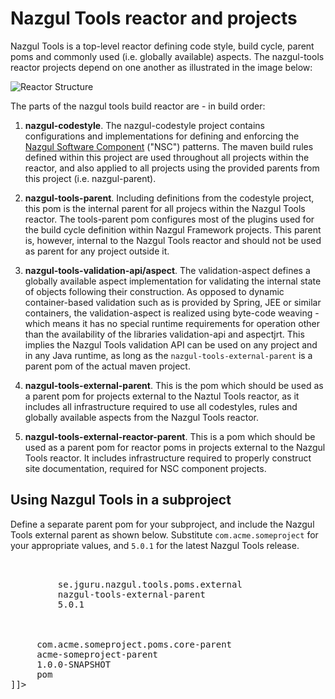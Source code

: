 # Nazgul Tools reactor and projects

Nazgul Tools is a top-level reactor defining code style, build cycle, parent poms and commonly used (i.e.
globally available) aspects. The nazgul-tools reactor projects depend on one another as illustrated
in the image below:

![Reactor Structure](images/plantuml/nazgul_tools.png "Nazgul Tools Reactor Structure")

The parts of the nazgul tools build reactor are - in build order:

1. **nazgul-codestyle**. The nazgul-codestyle project contains configurations and implementations for defining and
         enforcing the [Nazgul Software Component](theory/software_components.html) ("NSC") patterns.
         The maven build rules defined within this project
         are used throughout all projects within the reactor, and also applied to all projects using the provided
         parents from this project (i.e. nazgul-parent).

2. **nazgul-tools-parent**. Including definitions from the codestyle project, this pom is the internal
        parent for all
        projecs within the Nazgul Tools reactor. The tools-parent pom configures most of the plugins used for the
        build cycle definition within Nazgul Framework projects. This parent is, however,
        internal to the Nazgul Tools reactor and should not be used as parent for any project outside it.

3. **nazgul-tools-validation-api/aspect**. The validation-aspect defines a globally available aspect implementation for
        validating the internal state of objects following their construction. As opposed to dynamic container-based
        validation such as is provided by Spring, JEE or similar containers, the validation-aspect is realized using
        byte-code weaving - which means it has no special runtime requirements for operation other than the
        availability of the libraries validation-api and aspectjrt. This implies the Nazgul Tools validation API can
        be used on any project and in any Java runtime, as long as the `nazgul-tools-external-parent` is a parent pom
        of the actual maven project.

4. **nazgul-tools-external-parent**. This is the pom which should be used as a parent pom for projects external
        to the Naztul Tools reactor, as it includes all infrastructure required to use all codestyles,
        rules and globally available aspects from the Nazgul Tools reactor.

5. **nazgul-tools-external-reactor-parent**. This is a pom which should be used as a parent pom for reactor poms in
        projects external to the Nazgul Tools reactor. It includes infrastructure required to properly construct site
        documentation, required for NSC component projects.

## Using Nazgul Tools in a subproject

Define a separate parent pom for your subproject, and include the Nazgul Tools external parent as shown below.
Substitute `com.acme.someproject` for your appropriate values, and `5.0.1` for the latest Nazgul Tools
release.

<pre class="brush: xml" title="Example POM dependencies."><![CDATA[
    <!--
     ################################################
     # Section 1:  Project information
     ################################################
     -->
     <parent>
         <groupId>se.jguru.nazgul.tools.poms.external</groupId>
         <artifactId>nazgul-tools-external-parent</artifactId>
         <version>5.0.1</version>
         <relativePath />
     </parent>

     <groupId>com.acme.someproject.poms.core-parent</groupId>
     <artifactId>acme-someproject-parent</artifactId>
     <version>1.0.0-SNAPSHOT</version>
     <packaging>pom</packaging>
]]></pre>
